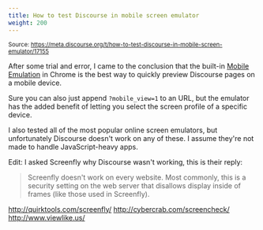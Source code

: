 ```yaml
---
title: How to test Discourse in mobile screen emulator
weight: 200
---
```


<small class="doc-source">Source: https://meta.discourse.org/t/how-to-test-discourse-in-mobile-screen-emulator/17155</small>

After some trial and error, I came to the conclusion that the built-in [Mobile Emulation][1] in Chrome is the best way to quickly preview Discourse pages on a mobile device.

Sure you can also just append `?mobile_view=1` to an URL, but the emulator has the added benefit of letting you select the screen profile of a specific device.

I also tested all of the most popular online screen emulators, but unfortunately Discourse doesn't work on any of these. I assume they're not made to handle JavaScript-heavy apps.

Edit: I asked Screenfly why Discourse wasn't working, this is their reply:

> Screenfly doesn't work on every website.  Most commonly, this is a security setting on the web server that disallows display inside of frames (like those used in Screenfly).

http://quirktools.com/screenfly/
http://cybercrab.com/screencheck/
http://www.viewlike.us/

  [1]: https://developer.chrome.com/devtools/docs/mobile-emulation
